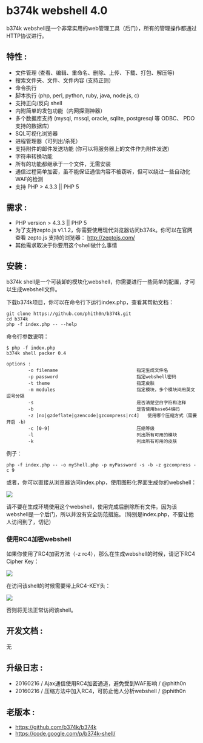 # b374k webshell 4.0

b374k webshell是一个非常实用的web管理工具（后门），所有的管理操作都通过HTTP协议进行。

## 特性 : 
 * 文件管理 (查看、编辑、重命名、删除、上传、下载、打包、解压等)
 * 搜索文件夹、文件、文件内容 (支持正则)
 * 命令执行
 * 脚本执行 (php, perl, python, ruby, java, node.js, c)
 * 支持正向/反向 shell
 * 内附简单的发包功能（内网探测神器）
 * 多个数据库支持 (mysql, mssql, oracle, sqlite, postgresql 等 ODBC、 PDO 支持的数据库)
 * SQL可视化浏览器
 * 进程管理器（可列出/杀死）
 * 支持附件的邮件发送功能 (你可以将服务器上的文件作为附件发送)
 * 字符串转换功能
 * 所有的功能都继承于一个文件，无需安装
 * 通信过程简单加密，虽不能保证通信内容不被窃听，但可以绕过一些自动化WAF的检测
 * 支持 PHP > 4.3.3 || PHP 5

## 需求 :
 * PHP version > 4.3.3 || PHP 5
 * 为了支持zepto.js v1.1.2，你需要使用现代浏览器访问b374k。你可以在官网查看 zepto.js 支持的浏览器： http://zeptojs.com/
 * 其他需求取决于你要用这个shell做什么事情
 
## 安装 :

b374k shell是一个可装卸的模块化webshell，你需要进行一些简单的配置，才可以生成webshell文件。

下载b374k项目，你可以在命令行下运行index.php，查看其帮助文档：

```
git clone https://github.com/phith0n/b374k.git
cd b374k
php -f index.php -- --help
```

命令行参数说明：

```
$ php -f index.php
b374k shell packer 0.4

options :
        -o filename                             指定生成文件名
        -p password                             指定webshell密码
        -t theme                                指定皮肤
        -m modules                              指定模块，多个模块间用英文逗号分隔
        -s                                      是否清楚空白字符和注释
        -b                                      是否使用base64编码
        -z [no|gzdeflate|gzencode|gzcompress|rc4]   使用哪个压缩方式（需要开启 -b）
        -c [0-9]                                压缩等级
        -l                                      列出所有可用的模块
        -k                                      列出所有可用的皮肤
```

例子：

```
php -f index.php -- -o myShell.php -p myPassword -s -b -z gzcompress -c 9
```

或者，你可以直接从浏览器访问index.php，使用图形化界面生成你的webshell：

![](http://7xkhqo.com1.z0.glb.clouddn.com/2016-02-16-14556165692049.jpg)

请不要在生成环境使用这个webshell，使用完成后删除所有文件。因为该webshell是一个后门，所以并没有安全防范措施。（特别是index.php，不要让他人访问到了，切记）

### 使用RC4加密webshell

如果你使用了RC4加密方法（-z rc4），那么在生成webshell的时候，请记下RC4 Cipher Key：

![](http://7xkhqo.com1.z0.glb.clouddn.com/2016-02-16-14556170735375.jpg)

在访问该shell的时候需要带上RC4-KEY头：

![](http://7xkhqo.com1.z0.glb.clouddn.com/2016-02-16-14556171853058.jpg)

否则将无法正常访问该shell。

## 开发文档 :
无

## 升级日志 :

 - 20160216 / Ajax通信使用RC4加密通道，避免受到WAF影响 / @phith0n
 - 20160216 / 压缩方法中加入RC4，可防止他人分析webshell / @phith0n

## 老版本 :

 - https://github.com/b374k/b374k
 - https://code.google.com/p/b374k-shell/


